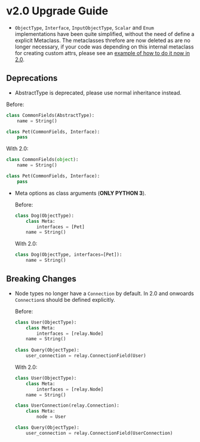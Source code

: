 # v2.0 Upgrade Guide

* `ObjectType`, `Interface`, `InputObjectType`, `Scalar` and `Enum` implementations
  have been quite simplified, without the need of define a explicit Metaclass.
  The metaclasses threfore are now deleted as are no longer necessary, if your code was depending
  on this internal metaclass for creating custom attrs, please see an [example of how to do it now in 2.0](https://github.com/graphql-python/graphene/blob/master/graphene/tests/issues/test_425_graphene2.py).

## Deprecations


*  AbstractType is deprecated, please use normal inheritance instead.

  Before:

  ```python
  class CommonFields(AbstractType):
      name = String()
  
  class Pet(CommonFields, Interface):
      pass
  ```

  With 2.0:

  ```python
  class CommonFields(object):
      name = String()
  
  class Pet(CommonFields, Interface):
      pass
  ```

* Meta options as class arguments (**ONLY PYTHON 3**).
  
  Before:

  ```python
  class Dog(ObjectType):
      class Meta:
          interfaces = [Pet]
      name = String()
  ```

  With 2.0:

  ```python
  class Dog(ObjectType, interfaces=[Pet]):
      name = String()
  ```

## Breaking Changes

* Node types no longer have a `Connection` by default.
  In 2.0 and onwoards `Connection`s should be defined explicitly.
  
  Before:

  ```python
  class User(ObjectType):
      class Meta:
          interfaces = [relay.Node]
      name = String()
    
  class Query(ObjectType):
      user_connection = relay.ConnectionField(User)
  ```

  With 2.0:

  ```python
  class User(ObjectType):
      class Meta:
          interfaces = [relay.Node]
      name = String()
  
  class UserConnection(relay.Connection):
      class Meta:
          node = User

  class Query(ObjectType):
      user_connection = relay.ConnectionField(UserConnection)
  ```
